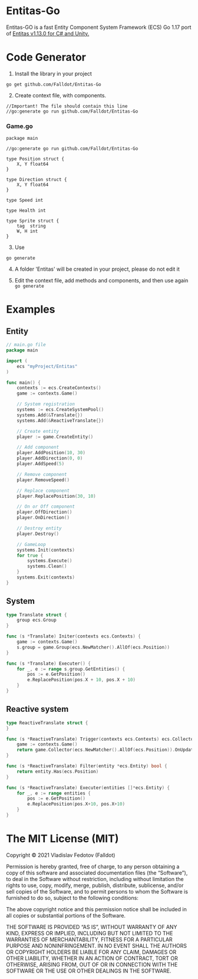 # Entitas-Go

Entitas-GO is a fast Entity Component System Framework (ECS) Go 1.17 port of [Entitas v1.13.0 for C# and Unity.](https://github.com/sschmid/Entitas-CSharp)

# Code Generator

1) Install the library in your project

```
go get github.com/Falldot/Entitas-Go
```

2) Create context file, with components.
```
//Important! The file should contain this line
//go:generate go run github.com/Falldot/Entitas-Go
```

### Game.go
```golang
package main

//go:generate go run github.com/Falldot/Entitas-Go

type Position struct {
	X, Y float64
}

type Direction struct {
	X, Y float64
}

type Speed int

type Health int

type Sprite struct {
	tag  string
	W, H int
}
```

3) Use
```
go generate
```

4) A folder 'Entitas' will be created in your project, please do not edit it

5) Edit the context file, add methods and components, and then use again `go generate`

# Examples

## Entity
```go
// main.go file
package main

import (
	ecs "myProject/Entitas"
)

func main() {
	contexts := ecs.CreateContexts()
    game := contexts.Game()

    // System registration
    systems := ecs.CreateSystemPool()
    systems.Add(&Translate{})
    systems.Add(&ReactiveTranslate{})

    // Create entity
    player := game.CreateEntity()

    // Add component
	player.AddPosition(10, 30)
	player.AddDirection(0, 0)
	player.AddSpeed(5)

    // Remove component
    player.RemoveSpeed()

    // Replace component
    player.ReplacePosition(30, 10)

    // On or Off component
    player.OffDirection()
    player.OnDirection()

    // Destroy entity
    player.Destroy()

    // GameLoop
    systems.Init(contexts)
    for true {
        systems.Execute()
        systems.Clean()
    }
    systems.Exit(contexts)
}
```

## System
```go
type Translate struct {
    group ecs.Group
}

func (s *Translate) Initer(contexts ecs.Contexts) {
	game := contexts.Game()
    s.group = game.Group(ecs.NewMatcher().AllOf(ecs.Position))
}

func (s *Translate) Executer() {
	for _, e := range s.group.GetEntities() {
        pos := e.GetPosition()
		e.ReplacePosition(pos.X + 10, pos.X + 10)
	}
}
```

## Reactive system
```go
type ReactiveTranslate struct {
}

func (s *ReactiveTranslate) Trigger(contexts ecs.Contexts) ecs.Collector {
	game := contexts.Game()
	return game.Collector(ecs.NewMatcher().AllOf(ecs.Position)).OnUpdate().OnAdd()
}

func (s *ReactiveTranslate) Filter(entity *ecs.Entity) bool {
	return entity.Has(ecs.Position)
}

func (s *ReactiveTranslate) Executer(entities []*ecs.Entity) {
	for _, e := range entities {
		pos := e.GetPosition()
		e.ReplacePosition(pos.X+10, pos.X+10)
	}
}
```

The MIT License (MIT)
=====================

Copyright © 2021 Vladislav Fedotov (Falldot)

Permission is hereby granted, free of charge, to any person
obtaining a copy of this software and associated documentation
files (the “Software”), to deal in the Software without
restriction, including without limitation the rights to use,
copy, modify, merge, publish, distribute, sublicense, and/or sell
copies of the Software, and to permit persons to whom the
Software is furnished to do so, subject to the following
conditions:

The above copyright notice and this permission notice shall be
included in all copies or substantial portions of the Software.

THE SOFTWARE IS PROVIDED “AS IS”, WITHOUT WARRANTY OF ANY KIND,
EXPRESS OR IMPLIED, INCLUDING BUT NOT LIMITED TO THE WARRANTIES
OF MERCHANTABILITY, FITNESS FOR A PARTICULAR PURPOSE AND
NONINFRINGEMENT. IN NO EVENT SHALL THE AUTHORS OR COPYRIGHT
HOLDERS BE LIABLE FOR ANY CLAIM, DAMAGES OR OTHER LIABILITY,
WHETHER IN AN ACTION OF CONTRACT, TORT OR OTHERWISE, ARISING
FROM, OUT OF OR IN CONNECTION WITH THE SOFTWARE OR THE USE OR
OTHER DEALINGS IN THE SOFTWARE.